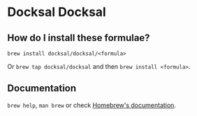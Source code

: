 # Docksal Docksal

## How do I install these formulae?
`brew install docksal/docksal/<formula>`

Or `brew tap docksal/docksal` and then `brew install <formula>`.

## Documentation
`brew help`, `man brew` or check [Homebrew's documentation](https://docs.brew.sh).
